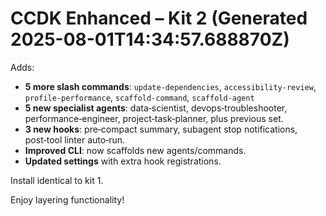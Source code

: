 # CCDK Enhanced – Kit 2 (Generated 2025-08-01T14:34:57.688870Z)

Adds:
* **5 more slash commands**: `update-dependencies`, `accessibility-review`, `profile-performance`, `scaffold-command`, `scaffold-agent`
* **5 new specialist agents**: data‑scientist, devops‑troubleshooter, performance‑engineer, project‑task‑planner, plus previous set.
* **3 new hooks**: pre‑compact summary, subagent stop notifications, post‑tool linter auto‑run.
* **Improved CLI**: now scaffolds new agents/commands.
* **Updated settings** with extra hook registrations.

Install identical to kit 1.

Enjoy layering functionality!
